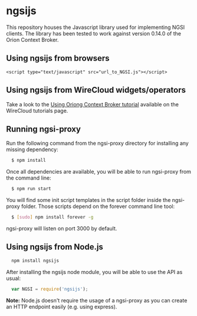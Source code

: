 ngsijs
======

This repository houses the Javascript library used for implementing NGSI
clients. The library has been tested to work against version 0.14.0 of the
Orion Context Broker.

Using ngsijs from browsers
--------------------------

    <script type="text/javascript" src="url_to_NGSI.js"></script>

Using ngsijs from WireCloud widgets/operators
---------------------------------------------

Take a look to the [Using Oriong Context Broker tutorial](http://conwet.fi.upm.es/docs/display/wirecloud/Using+Orion+Context+Broker)
available on the WireCloud tutorials page.

Running ngsi-proxy
------------------

Run the following command from the ngsi-proxy directory for installing any
missing dependency:

``` bash
  $ npm install
```

Once all dependencies are available, you will be able to run ngsi-proxy from
the command line:

``` bash
  $ npm run start
```

You will find some init script templates in the script folder inside the
ngsi-proxy folder. Those scripts depend on the forever command line tool:

``` bash
  $ [sudo] npm install forever -g
```

ngsi-proxy will listen on port 3000 by default.

Using ngsijs from Node.js
-------------------------

``` bash
  npm install ngsijs
```

After installing the ngsijs node module, you will be able to use the API as usual:

``` js
  var NGSI = require('ngsijs');
```

**Note:** Node.js doesn't require the usage of a ngsi-proxy as you can create
an HTTP endpoint easily (e.g. using express).

